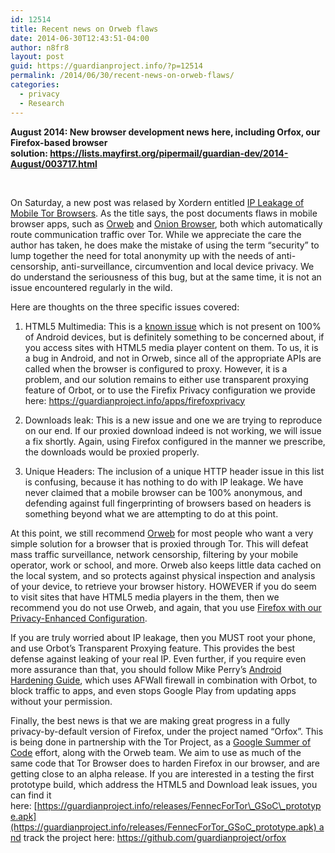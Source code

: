 ```yaml
---
id: 12514
title: Recent news on Orweb flaws
date: 2014-06-30T12:43:51-04:00
author: n8fr8
layout: post
guid: https://guardianproject.info/?p=12514
permalink: /2014/06/30/recent-news-on-orweb-flaws/
categories:
  - privacy
  - Research
---
```

**August 2014: New browser development news here, including Orfox, our Firefox-based browser solution: <https://lists.mayfirst.org/pipermail/guardian-dev/2014-August/003717.html>**

 

On Saturday, a new post was relased by Xordern entitled [IP Leakage of Mobile Tor Browsers](http://xordern.net/ip-leakage-of-mobile-tor-browsers.html). As the title says, the post documents flaws in mobile browser apps, such as [Orweb](/apps/orweb) and [Onion Browser](https://mike.tig.as/onionbrowser/), both which automatically route communication traffic over Tor. While we appreciate the care the author has taken, he does make the mistake of using the term “security” to lump together the need for total anonymity up with the needs of anti-censorship, anti-surveillance, circumvention and local device privacy. We do understand the seriousness of this bug, but at the same time, it is not an issue encountered regularly in the wild.

Here are thoughts on the three specific issues covered:

1) HTML5 Multimedia: This is a [known issue](https://guardianproject.info/2013/08/21/orweb-security-advisory-possible-ip-leakage-with-html5-videoaudio/) which is not present on 100% of Android devices, but is definitely something to be concerned about, if you access sites with HTML5 media player content on them. To us, it is a bug in Android, and not in Orweb, since all of the appropriate APIs are called when the browser is configured to proxy. However, it is a problem, and our solution remains to either use transparent proxying feature of Orbot, or to use the Firefix Privacy configuration we provide here: <https://guardianproject.info/apps/firefoxprivacy>

2) Downloads leak: This is a new issue and one we are trying to reproduce on our end. If our proxied download indeed is not working, we will issue a fix shortly. Again, using Firefox configured in the manner we prescribe, the downloads would be proxied properly.

3) Unique Headers: The inclusion of a unique HTTP header issue in this list is confusing, because it has nothing to do with IP leakage. We have never claimed that a mobile browser can be 100% anonymous, and defending against full fingerprinting of browsers based on headers is something beyond what we are attempting to do at this point.

At this point, we still recommend [Orweb](/apps/orweb) for most people who want a very simple solution for a browser that is proxied through Tor. This will defeat mass traffic surveillance, network censorship, filtering by your mobile operator, work or school, and more. Orweb also keeps little data cached on the local system, and so protects against physical inspection and analysis of your device, to retrieve your browser history. HOWEVER if you do seem to visit sites that have HTML5 media players in the them, then we recommend you do not use Orweb, and again, that you use [Firefox with our Privacy-Enhanced Configuration](https://guardianproject.info/apps/firefoxprivacy).

If you are truly worried about IP leakage, then you MUST root your phone, and use Orbot’s Transparent Proxying feature. This provides the best defense against leaking of your real IP. Even further, if you require even more assurance than that, you should follow Mike Perry’s [Android Hardening Guide](https://blog.torproject.org/blog/mission-impossible-hardening-android-security-and-privacy), which uses AFWall firewall in combination with Orbot, to block traffic to apps, and even stops Google Play from updating apps without your permission.

Finally, the best news is that we are making great progress in a fully privacy-by-default version of Firefox, under the project named “Orfox”. This is being done in partnership with the Tor Project, as a [Google Summer of Code](http://www.google-melange.com/gsoc/proposal/public/google/gsoc2014/amoghbl1/5629499534213120) effort, along with the Orweb team. We aim to use as much of the same code that Tor Browser does to harden Firefox in our browser, and are getting close to an alpha release. If you are interested in a testing the first prototype build, which address the HTML5 and Download leak issues, you can find it here: [https://guardianproject.info/releases/FennecForTor\_GSoC\_prototype.apk](https://guardianproject.info/releases/FennecForTor_GSoC_prototype.apk) and track the project here: <https://github.com/guardianproject/orfox>

 

 

 

 